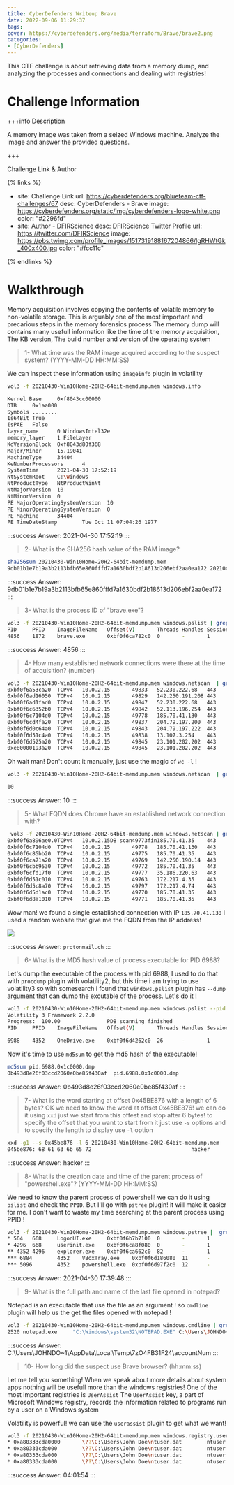 ```yaml
---
title: CyberDefenders Writeup Brave
date: 2022-09-06 11:29:37
tags:
cover: https://cyberdefenders.org/media/terraform/Brave/brave2.png
categories:
- [CyberDefenders]
---
```


This CTF challenge is about retrieving data from a memory dump, and analyzing the processes and connections and dealing with registries!

# Challenge Information 


+++info Description

A memory image was taken from a seized Windows machine. Analyze the image and answer the provided questions.

+++

Challenge Link & Author 

{% links %}
- site: Challenge Link 
  url: https://cyberdefenders.org/blueteam-ctf-challenges/67
  desc: CyberDefenders - Brave 
  image: https://cyberdefenders.org/static/img/cyberdefenders-logo-white.png
  color: "#2296fd"
- site: Author - DFIRScience
  desc: DFIRScience Twitter Profile
  url: https://twitter.com/DFIRScience
  image: https://pbs.twimg.com/profile_images/1517319188167204866/lgRHWtGk_400x400.jpg
  color: "#fcc11c"

{% endlinks %}

# Walkthrough 
Memory acquisition  involves copying the contents of volatile memory to non-volatile storage. This is arguably one of the most important and precarious steps in the memory forensics process
The memory dump will contains many usefull information like the time of the memory acquisition, The KB version, The build number and version of the operating system 

> 1- What time was the RAM image acquired according to the suspect system? (YYYY-MM-DD HH:MM:SS)

We can inspect these information using `imageinfo` plugin in volatility
```bash command line prompt
vol3 -f 20210430-Win10Home-20H2-64bit-memdump.mem windows.info 

Kernel Base     0xf8043cc00000
DTB     0x1aa000
Symbols ........
Is64Bit True
IsPAE   False
layer_name      0 WindowsIntel32e
memory_layer    1 FileLayer
KdVersionBlock  0xf8043d80f368
Major/Minor     15.19041
MachineType     34404
KeNumberProcessors      4
SystemTime      2021-04-30 17:52:19
NtSystemRoot    C:\Windows
NtProductType   NtProductWinNt
NtMajorVersion  10
NtMinorVersion  0
PE MajorOperatingSystemVersion  10
PE MinorOperatingSystemVersion  0
PE Machine      34404
PE TimeDateStamp        Tue Oct 11 07:04:26 1977
```

:::success
Answer:  2021-04-30 17:52:19
:::


> 2- What is the SHA256 hash value of the RAM image?

```bash command line prompt
sha256sum 20210430-Win10Home-20H2-64bit-memdump.mem
9db01b1e7b19a3b2113bfb65e860fffd7a1630bdf2b18613d206ebf2aa0ea172 20210430-Win10Home-20H2-64bit-memdump.mem
```
:::success
Answer:  9db01b1e7b19a3b2113bfb65e860fffd7a1630bdf2b18613d206ebf2aa0ea172
:::
> 3- What is the process ID of "brave.exe"?

```bash command line prompt
vol3 -f 20210430-Win10Home-20H2-64bit-memdump.mem windows.pslist | grep -i brave
PID     PPID    ImageFileName   Offset(V)       Threads Handles SessionId       Wow64   CreateTime              ExitTime       
4856    1872    brave.exe       0xbf0f6ca782c0  0       -       1               False    2021-04-30 17:48:45    2021-04-30 17:50:56
```
:::success
Answer: 4856
:::
> 4- How many established network connections were there at the time of acquisition? (number)
```bash command line prompt
vol3 -f 20210430-Win10Home-20H2-64bit-memdump.mem windows.netscan  | grep -i "2021-04-30" | grep -i ESTABLISHED
0xbf0f6a53ca20  TCPv4   10.0.2.15       49833   52.230.222.68   443     ESTABLISHED     2812    svchost.exe     2021-04-30 17:50:07
0xbf0f6ad16050  TCPv4   10.0.2.15       49829   142.250.191.208 443     ESTABLISHED     5624    svchost.exe     2021-04-30 17:49:58
0xbf0f6ad1fad0  TCPv4   10.0.2.15       49847   52.230.222.68   443     ESTABLISHED     2812    svchost.exe     2021-04-30 17:52:17
0xbf0f6c6352b0  TCPv4   10.0.2.15       49842   52.113.196.254  443     ESTABLISHED     5104    SearchApp.exe   2021-04-30 17:51:25
0xbf0f6c7104d0  TCPv4   10.0.2.15       49778   185.70.41.130   443     ESTABLISHED     1840    chrome.exe      2021-04-30 17:45:00
0xbf0f6cd4fa20  TCPv4   10.0.2.15       49837   204.79.197.200  443     ESTABLISHED     5104    SearchApp.exe   2021-04-30 17:51:18
0xbf0f6d0c64a0  TCPv4   10.0.2.15       49843   204.79.197.222  443     ESTABLISHED     5104    SearchApp.exe   2021-04-30 17:51:26
0xbf0f6d51c4a0  TCPv4   10.0.2.15       49838   13.107.3.254    443     ESTABLISHED     5104    SearchApp.exe   2021-04-30 17:51:23
0xbf0f6d525a20  TCPv4   10.0.2.15       49845   23.101.202.202  443     ESTABLISHED     1156    MsMpEng.exe     2021-04-30 17:51:36
0xe80000193a20  TCPv4   10.0.2.15       49845   23.101.202.202  443     ESTABLISHED     1156    MsMpEng.exe     2021-04-30 17:51:36
```
Oh wait man! Don't count it manually, just use the magic of `wc -l` !
```bash command line prompt
vol3 -f 20210430-Win10Home-20H2-64bit-memdump.mem windows.netscan  | grep -i "2021-04-30" | grep -i ESTABLISHED | wc -l

10
```
:::success
Answer: 10 
:::
> 5- What FQDN does Chrome have an established network connection with?
```bash command line prompt
 vol3 -f 20210430-Win10Home-20H2-64bit-memdump.mem windows.netscan | grep -i chrome
0xbf0f6a896ae0.0TCPv4   10.0.2.15DB scan49773fin185.70.41.35    443     FIN_WAIT2       1840    chrome.exe      2021-04-30 17:44:58
0xbf0f6c7104d0  TCPv4   10.0.2.15       49778   185.70.41.130   443     ESTABLISHED     1840    chrome.exe      2021-04-30 17:45:00
0xbf0f6c85bb20  TCPv4   10.0.2.15       49775   185.70.41.35    443     FIN_WAIT2       1840    chrome.exe      2021-04-30 17:44:58
0xbf0f6ca71a20  TCPv4   10.0.2.15       49769   142.250.190.14  443     CLOSE_WAIT      1840    chrome.exe      2021-04-30 17:44:55
0xbf0f6cbb9530  TCPv4   10.0.2.15       49772   185.70.41.35    443     FIN_WAIT2       1840    chrome.exe      2021-04-30 17:44:58
0xbf0f6cfd17f0  TCPv4   10.0.2.15       49777   35.186.220.63   443     CLOSE_WAIT      1840    chrome.exe      2021-04-30 17:44:58
0xbf0f6d51c010  TCPv4   10.0.2.15       49763   172.217.4.35    443     CLOSE_WAIT      1840    chrome.exe      2021-04-30 17:44:53
0xbf0f6d5c8a70  TCPv4   10.0.2.15       49797   172.217.4.74    443     CLOSE_WAIT      1840    chrome.exe      2021-04-30 17:48:27
0xbf0f6d5d1ac0  TCPv4   10.0.2.15       49770   185.70.41.35    443     FIN_WAIT2       1840    chrome.exe      2021-04-30 17:44:57
0xbf0f6d8a1010  TCPv4   10.0.2.15       49771   185.70.41.35    443     CLOSE_WAIT      1840    chrome.exe      2021-04-30 17:44:57
```
Wow man! we found a single established connection with IP `185.70.41.130`
I used a random website that give me the FQDN from the IP address!

![](https://imgur.com/XJSnlsS.png)

:::success
Answer: `protonmail.ch`
:::
> 6- What is the MD5 hash value of process executable for PID 6988?

Let's dump the executable of the process with pid 6988, I used to do that with `procdump` plugin with volatility2, but this time i am trying to use volatility3 so with somesearch i found that `windows.pslist` plugin has `--dump` argument that can dump the excutable of the process. Let's do it !
```bash command line prompt
vol3 -f 20210430-Win10Home-20H2-64bit-memdump.mem windows.pslist --pid 6988 --dump 
Volatility 3 Framework 2.2.0
Progress:  100.00               PDB scanning finished
PID     PPID    ImageFileName   Offset(V)       Threads Handles SessionId       Wow64   CreateTime      ExitTime        File output

6988    4352    OneDrive.exe    0xbf0f6d4262c0  26      -       1       True    2021-04-30 17:40:01     N/A     pid.6988.0x1c0000.dmp
```
Now it's time to use `md5sum` to get the md5 hash of the executable!
```bash command line prompt
md5sum pid.6988.0x1c0000.dmp
0b493d8e26f03ccd2060e0be85f430af  pid.6988.0x1c0000.dmp
```
:::success
Answer: 0b493d8e26f03ccd2060e0be85f430af
:::
> 7- What is the word starting at offset 0x45BE876 with a length of 6 bytes?
OK we need to know the word at offset 0x45BE876! we can do it using `xxd` just we start from this offest and stop after 6 bytes! to specify the offset that you want to start from it just use `-s` options and to specify the length to display use `-l` option

```bash command line prompt
xxd -g1 --s 0x45be876 -l 6 20210430-Win10Home-20H2-64bit-memdump.mem 
045be876: 68 61 63 6b 65 72                                hacker
```
:::success
Answer: hacker
:::
> 8- What is the creation date and time of the parent process of "powershell.exe"? (YYYY-MM-DD HH:MM:SS)

We need to know the parent process of powershell! we can do it using `pslist` and check the `PPID`. But I'll go with `pstree` plugin! it will make it easier for me. I don't want to waste my time searching at the parent process using PPID !

```bash command line prompt
vol3 -f 20210430-Win10Home-20H2-64bit-memdump.mem windows.pstree |  grep -i powershell -B 4
* 564   668     LogonUI.exe     0xbf0f6b7b7100  0       -       1       False   2021-04-30 12:39:44      2021-04-30 17:39:58
* 4296  668     userinit.exe    0xbf0f6ca8f080  0       -       1       False   2021-04-30 17:39:48      2021-04-30 17:40:12
** 4352 4296    explorer.exe    0xbf0f6ca662c0  82      -       1       False   2021-04-30 17:39:48      N/A
*** 6884        4352    VBoxTray.exe    0xbf0f6d186080  11      -       1       False   2021-04-30 17:40:01      N/A
*** 5096        4352    powershell.exe  0xbf0f6d97f2c0  12      -       1       False   2021-04-30 17:51:19      N/A
```
:::success
Answer: 2021-04-30 17:39:48
:::

> 9- What is the full path and name of the last file opened in notepad?

Notepad is an executable that use the file as an argument ! so `cmdline` plugin will help us the get the files opened with notepad ! 

```bash command line prompt
vol3 -f 20210430-Win10Home-20H2-64bit-memdump.mem windows.cmdline | grep -i notepad   
2520 notepad.exe     "C:\Windows\system32\NOTEPAD.EXE" C:\Users\JOHNDO~1\AppData\Local\Temp\7zO4FB31F24\accountNum
```
:::success
Answer:  C:\Users\JOHNDO~1\AppData\Local\Temp\7zO4FB31F24\accountNum
:::
> 10- How long did the suspect use Brave browser? (hh:mm:ss)

Let me tell you something! When we speak about more details about system apps nothing will be usefull more than the windows registries! One of the most important registries is `UserAssist`
The `UserAssist` key, a part of Microsoft Windows registry, records the information related to programs run by a user on a Windows system

Volatility is powerful! we can use the `userassist` plugin to get what we want!

``` bash command line prompt 
vol3 -f 20210430-Win10Home-20H2-64bit-memdump.mem windows.registry.userassist | grep -i brave 
* 0xa80333cda0000       \??\C:\Users\John Doe\ntuser.dat        ntuser.dat\SOFTWARE\Microsoft\Windows\CurrentVersion\Explorer\UserAssist\{CEBFF5CD-ACE2-4F4F-9178-9926F41749EA}\Count  2021-04-30 17:52:18      Value   %ProgramFiles%\BraveSoftware\Temp\GUM20E0.tmp\BraveUpdate.exe N/A      0       0       0:00:03  N/A
* 0xa80333cda000        \??\C:\Users\John Doe\ntuser.dat        ntuser.dat\SOFTWARE\Microsoft\Windows\CurrentVersion\Explorer\UserAssist\{CEBFF5CD-ACE2-4F4F-9178-9926F41749EA}\Count  2021-04-30 17:52:18      Value   %ProgramFiles%\BraveSoftware\Update\BraveUpdate.exe     N/A   0:00:24.797000   N/A
* 0xa80333cda000        \??\C:\Users\John Doe\ntuser.dat        ntuser.dat\SOFTWARE\Microsoft\Windows\CurrentVersion\Explorer\UserAssist\{CEBFF5CD-ACE2-4F4F-9178-9926F41749EA}\Count  2021-04-30 17:52:18      Value   Brave   N/A     9       22      4:01:54  2021-04-30 17:48:45
* 0xa80333cda000        \??\C:\Users\John Doe\ntuser.dat        ntuser.dat\SOFTWARE\Microsoft\Windows\CurrentVersion\Explorer\UserAssist\{F4E57C4B-2036-45F0-A9AB-443BCFE33D9F}\Count  2021-04-30 17:51:18      Value   C:\Users\Public\Desktop\Brave.lnk       N/A     8       0     0:00:00.508000   2021-04-30 17:48:45
```
:::success
Answer:  04:01:54
:::



